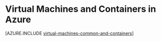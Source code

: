 <properties 
    pageTitle="Virtual Machines and Containers | Microsoft Azure" 
    description="Describes Virtual Machines, Docker and Linux containers, and their usage in groups of each in Azure, including the benefits of each and scenarios in which each approach works very well." 
    services="virtual-machines-linux" 
    documentationCenter="virtual-machines" 
    authors="squillace" 
    manager="timlt"
    tags="azure-resource-manager,azure-service-management" 
/>
    

<tags 
    ms.service="virtual-machines-linux" 
    ms.devlang="na" 
    ms.topic="article" 
    ms.tgt_pltfrm="vm-linux"
    ms.workload="infrastructure" 
    ms.date="08/23/2016" 
    ms.author="rasquill" 
/>


# <a name="virtual-machines-and-containers-in-azure"></a>Virtual Machines and Containers in Azure

[AZURE.INCLUDE [virtual-machines-common-and-containers](../../includes/virtual-machines-common-containers.md)]
